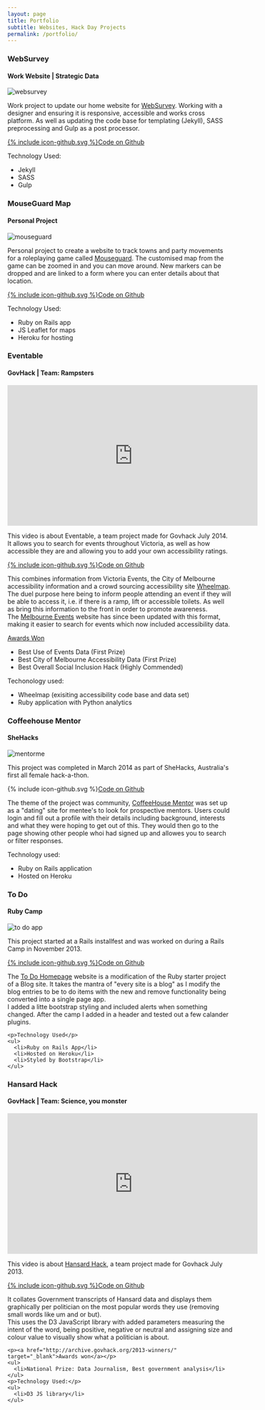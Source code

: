 ```yaml
---
layout: page
title: Portfolio
subtitle: Websites, Hack Day Projects
permalink: /portfolio/
---
```


<div class="portfolio-page wrapper">
  <div>
    <h3>WebSurvey</h3>
    <h4>Work Website | Strategic Data</h4>
    <img src="/img/websurvey.png" alt="websurvey">
    <p>
      Work project to update our home website for <a href="http://www.websurvey.com.au/" target="_blank">WebSurvey</a>. Working with a designer and ensuring it is responsive, accessible and works cross platform. As well as updating the code base for templating (Jekyll), SASS preprocessing and Gulp as a post processor.
    </p>
    <p>
      <a href="https://github.com/strategicdata/websurvey.com.au" target="_blank"><span class="icon icon--github">{% include icon-github.svg %}</span>Code on Github</a>
    </p>
    <p>Technology Used:</p>
    <ul>
      <li>Jekyll</li>
      <li>SASS</li>
      <li>Gulp</li>
    </ul>
  </div>
  <div id="mouseguard2014">
    <h3>MouseGuard Map</h3>
    <h4>Personal Project</h4>
    <img src="/img/mouseguard.png" alt="mouseguard">
    <p>
      Personal project to create a website to track towns and party movements for a roleplaying game called <a href="http://mouseguard.heath.cc/" tarfet="_blank">Mouseguard</a>. The customised map from the game can be zoomed in and you can move around. New markers can be dropped and are linked to a form where you can enter details about that location.
    </p>
    <p>
      <a href="https://github.com/Rhiana/mouse_guard" target="_blank"><span class="icon icon--github">{% include icon-github.svg %}</span>Code on Github</a>
    </p>
    <p>Technology Used:</p>
    <ul>
      <li>Ruby on Rails app</li>
      <li>JS Leaflet for maps</li>
      <li>Heroku for hosting</li>
    </ul>
  </div>
  <div id="govhack2014">
    <h3>Eventable</h3>
    <h4>GovHack | Team: Rampsters</h4>
    <iframe width="560" height="315" src="https://www.youtube.com/embed/Vzc_vsdvwZk" frameborder="0" allowfullscreen></iframe>
    <p>
      This video is about Eventable, a team project made for Govhack July 2014.<br>
      It allows you to search for events throughout Victoria, as well as how accessible they are and allowing you to add your own accessibility ratings.
    </p>
    <p>
      <a href="https://github.com/event-able/event-able" target="_blank"><span class="icon icon--github">{% include icon-github.svg %}</span>Code on Github</a>
    </p>
    <p>
      This combines information from Victoria Events, the City of Melbourne accessibility information and a crowd sourcing accessibility site <a href="http://wheelmap.org/en/map" target="_blank">Wheelmap</a>.<br> 
      The duel purpose here being to inform people attending an event if they will be able to access it, i.e. if there is a ramp, lift or accessible toilets. As well as bring this information to the front in order to promote awareness.<br>
      The <a href="http://www.visitmelbourne.com/Events" target="_blank">Melbourne Events</a> website has since been updated with this format, making it easier to search for events which now included accessibility data.
    </p>    
    <p>
      <a href="https://www.govhack.org/2014-winners/" target="_blank">Awards Won</a></p>
    <ul>
      <li>Best Use of Events Data (First Prize)</li>
      <li>Best City of Melbourne Accessibility Data (First Prize)</li>
      <li>Best Overall Social Inclusion Hack (Highly Commended)</li>
    </ul>
    <p>Techonology used:</p>
    <ul>
      <li>Wheelmap (exisiting accessibility code base and data set)</li>
      <li>Ruby application with Python analytics</li>
    </ul>
  </div>
  <div id="shehacks2014">
    <h3>Coffeehouse Mentor</h3>
    <h4>SheHacks</h4>
    <img src="/img/mentorme.png" alt="mentorme">
    <p>This project was completed in March 2014 as part of SheHacks, Australia's first all female hack-a-thon.</p>
    <p><span class="icon icon--github">{% include icon-github.svg %}</span><a href="https://github.com/Rhiana/mentorme" target="_blank">Code on Github</a></p>
    <p>The theme of the project was community, <a href="http://coffee-house-mentor.herokuapp.com/" target="_blank">CoffeeHouse Mentor</a> was set up as a "dating" site for mentee's to look for prospective mentors. Users could login and fill out a profile with their details including background, interests and what they were hoping to get out of this. They would then go to the page showing other people whoi had signed up and allowes you to search or filter responses.</p>
    <p>Technology used:</p>
    <ul>
      <li>Ruby on Rails application</li>
      <li>Hosted on Heroku</li>
    </ul>
  </div>
  <div id="todo2013">
    <h3>To Do</h3>
    <h4>Ruby Camp</h4>
    <img src="/img/todo.png" alt="to do app">
    <p>This project started at a Rails installfest and was worked on during a Rails Camp in November 2013.</p>
    <p>
      <a href="https://github.com/Rhiana/homepage" target="_blank"><span class="icon icon--github">{% include icon-github.svg %}</span>Code on Github</a>
    </p>
    <p>
      The <a href="http://rhianashomepage.herokuapp.com/todos" target="_blank">To Do Homepage</a> website is a modification of the Ruby starter project of a Blog site. It takes the mantra of "every site is a blog" as I modify the blog entries to be to do items with the new and remove functionality being converted into a single page app.<br>
      I added a litte bootstrap styling and included alerts when something changed. After the camp I added in a header and tested out a few calander plugins.
    </p>
    
    <p>Technology Used</p>
    <ul>
      <li>Ruby on Rails App</li>
      <li>Hosted on Heroku</li>
      <li>Styled by Bootstrap</li>
    </ul>
  </div>
  <div id="govhack2013">
    <h3>Hansard Hack</h3>
    <h4>GovHack | Team: Science, you monster</h4>
    <iframe width="560" height="315" src="https://www.youtube.com/embed/9g0Tt3syInI" frameborder="0" allowfullscreen></iframe>
    <p>
      This video is about <a href="http://2013.hackerspace.govhack.org/?q=groups/hansard-hack" target="_blank">Hansard Hack</a>, a team project made for Govhack July 2013.
    </p>
    <p>
      <a href="https://github.com/DanielHeath/hansard-hack" target="_black"><span class="icon icon--github">{% include icon-github.svg %}</span>Code on Github</a>
    </p>
    <p>
      It collates Government transcripts of Hansard data and displays them graphically per politician on the most popular words they use (removing small words like um and or but).<br>
      This uses the D3 JavaScript library with added parameters measuring the intent of the word, being positive, negative or neutral and assigning size and colour value to visually show what a politician is about. 
    </p>
    
    <p><a href="http://archive.govhack.org/2013-winners/" target="_blank">Awards won</a></p>
    <ul>
      <li>National Prize: Data Journalism, Best government analysis</li>
    </ul>
    <p>Technology Used:</p>
    <ul>
      <li>D3 JS library</li>
    </ul>
  </div>
</div>